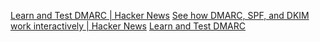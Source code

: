 
[Learn and Test DMARC | Hacker News](https://news.ycombinator.com/item?id=37729964)
[See how DMARC, SPF, and DKIM work interactively | Hacker News](https://news.ycombinator.com/item?id=29869266)
[Learn and Test DMARC](https://www.learndmarc.com/)
